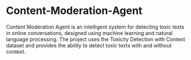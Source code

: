 # Content-Moderation-Agent
Content Moderation Agent is an intelligent system for detecting toxic texts in online conversations, designed using machine learning and natural language processing. The project uses the Toxicity Detection with Context dataset and provides the ability to detect toxic texts with and without context.
